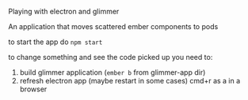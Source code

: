 Playing with electron and glimmer


An application that moves scattered ember components to pods

to start the app do `npm start`


to change something and see the code picked up you need to:
1. build glimmer application (`ember b` from glimmer-app dir)
2. refresh electron app (maybe restart in some cases) cmd+r as a in a browser
